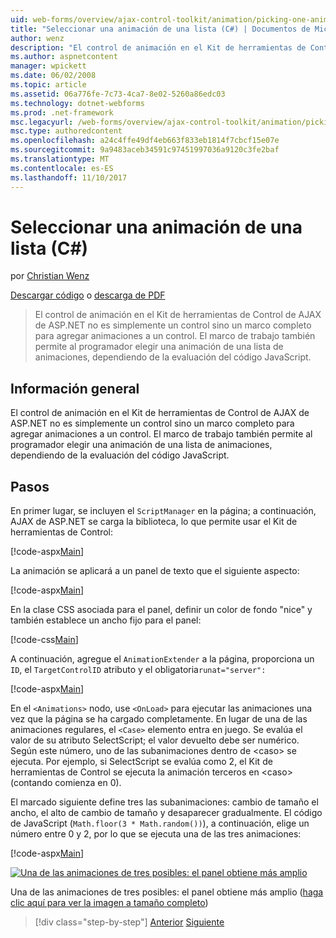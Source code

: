 ```yaml
---
uid: web-forms/overview/ajax-control-toolkit/animation/picking-one-animation-out-of-a-list-cs
title: "Seleccionar una animación de una lista (C#) | Documentos de Microsoft"
author: wenz
description: "El control de animación en el Kit de herramientas de Control de AJAX de ASP.NET no es simplemente un control sino un marco completo para agregar animaciones a un control. El marco de trabajo también permitir..."
ms.author: aspnetcontent
manager: wpickett
ms.date: 06/02/2008
ms.topic: article
ms.assetid: 06a776fe-7c73-4ca7-8e02-5260a86edc03
ms.technology: dotnet-webforms
ms.prod: .net-framework
msc.legacyurl: /web-forms/overview/ajax-control-toolkit/animation/picking-one-animation-out-of-a-list-cs
msc.type: authoredcontent
ms.openlocfilehash: a24c4ffe49df4eb663f833eb1814f7cbcf15e07e
ms.sourcegitcommit: 9a9483aceb34591c97451997036a9120c3fe2baf
ms.translationtype: MT
ms.contentlocale: es-ES
ms.lasthandoff: 11/10/2017
---
```

<a name="picking-one-animation-out-of-a-list-c"></a>Seleccionar una animación de una lista (C#)
====================
por [Christian Wenz](https://github.com/wenz)

[Descargar código](http://download.microsoft.com/download/f/9/a/f9a26acd-8df4-4484-8a18-199e4598f411/Animation5.cs.zip) o [descarga de PDF](http://download.microsoft.com/download/6/7/1/6718d452-ff89-4d3f-a90e-c74ec2d636a3/animation5CS.pdf)

> El control de animación en el Kit de herramientas de Control de AJAX de ASP.NET no es simplemente un control sino un marco completo para agregar animaciones a un control. El marco de trabajo también permite al programador elegir una animación de una lista de animaciones, dependiendo de la evaluación del código JavaScript.


## <a name="overview"></a>Información general

El control de animación en el Kit de herramientas de Control de AJAX de ASP.NET no es simplemente un control sino un marco completo para agregar animaciones a un control. El marco de trabajo también permite al programador elegir una animación de una lista de animaciones, dependiendo de la evaluación del código JavaScript.

## <a name="steps"></a>Pasos

En primer lugar, se incluyen el `ScriptManager` en la página; a continuación, AJAX de ASP.NET se carga la biblioteca, lo que permite usar el Kit de herramientas de Control:

[!code-aspx[Main](picking-one-animation-out-of-a-list-cs/samples/sample1.aspx)]

La animación se aplicará a un panel de texto que el siguiente aspecto:

[!code-aspx[Main](picking-one-animation-out-of-a-list-cs/samples/sample2.aspx)]

En la clase CSS asociada para el panel, definir un color de fondo "nice" y también establece un ancho fijo para el panel:

[!code-css[Main](picking-one-animation-out-of-a-list-cs/samples/sample3.css)]

A continuación, agregue el `AnimationExtender` a la página, proporciona un `ID`, el `TargetControlID` atributo y el obligatoria`runat="server":`

[!code-aspx[Main](picking-one-animation-out-of-a-list-cs/samples/sample4.aspx)]

En el `<Animations>` nodo, use `<OnLoad>` para ejecutar las animaciones una vez que la página se ha cargado completamente. En lugar de una de las animaciones regulares, el `<Case>` elemento entra en juego. Se evalúa el valor de su atributo SelectScript; el valor devuelto debe ser numérico. Según este número, uno de las subanimaciones dentro de &lt;caso&gt; se ejecuta. Por ejemplo, si SelectScript se evalúa como 2, el Kit de herramientas de Control se ejecuta la animación terceros en &lt;caso&gt; (contando comienza en 0).

El marcado siguiente define tres las subanimaciones: cambio de tamaño el ancho, el alto de cambio de tamaño y desaparecer gradualmente. El código de JavaScript (`Math.floor(3 * Math.random())`), a continuación, elige un número entre 0 y 2, por lo que se ejecuta una de las tres animaciones:

[!code-aspx[Main](picking-one-animation-out-of-a-list-cs/samples/sample5.aspx)]


[![Una de las animaciones de tres posibles: el panel obtiene más amplio](picking-one-animation-out-of-a-list-cs/_static/image2.png)](picking-one-animation-out-of-a-list-cs/_static/image1.png)

Una de las animaciones de tres posibles: el panel obtiene más amplio ([haga clic aquí para ver la imagen a tamaño completo](picking-one-animation-out-of-a-list-cs/_static/image3.png))

>[!div class="step-by-step"]
[Anterior](animation-depending-on-a-condition-cs.md)
[Siguiente](animating-in-response-to-user-interaction-cs.md)
